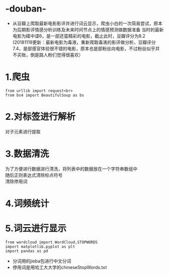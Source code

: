 # -douban-
* 从豆瓣上爬取最新电影影评并进行词云显示，爬虫小白的一次简易尝试，原本为后期影评情感分析训练及未来时间节点上的情感预测做数据准备
当时的最新电影为碟中谍6，是一部还蛮精彩的电影，截止此时，豆瓣评分为8.2<br>(20181119更新：最新电影为毒液，重新爬取毒液的影评做分析，豆瓣评分7.4，是部感官体验很不错的电影，原本也是部粉丝向电影，不过粉丝似乎并不买账，倒是路人粉们觉得很喜欢）
# 1.爬虫<br>
    from urllib import request<br>
    from bs4 import BeautifulSoup as bs
# 2.对标签进行解析<br>
  对子元素进行提取
# 3.数据清洗<br>
  为了方便进行数据进行清洗，将列表中的数据放在一个字符串数组中<br>
  随后正则表达式清除标点符号<br>
  清除停用词
# 4.词频统计<br>
# 5.词云进行显示<br>
    from wordcloud import WordCloud,STOPWORDS
    import matplotlib.pyplot as plt
    import pandas as pd
* 分词用的jieba包进行中文分词
* 停用词是用哈工大大学的chineseStopWords.txt
